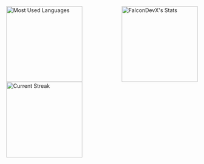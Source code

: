 <div style="display: flex; justify-content: space-between; align-items: center;">
  <img src="https://github-readme-stats.vercel.app/api/top-langs/?username=FalconDevX&theme=tokyonight&show_icons=true&hide_border=true&layout=compact" alt="Most Used Languages" style="height: 200px;"/>
  <img src="https://github-readme-stats.vercel.app/api?username=FalconDevX&theme=tokyonight&show_icons=true&hide_border=true&count_private=true" alt="FalconDevX's Stats" style="height: 200px;"/> 
</div>

<div style="display: flex; justify-content: space-between; align-items: center; min-width: 800px;">
  <img src="https://github-readme-streak-stats.herokuapp.com/?user=FalconDevX&theme=tokyonight&hide_border=true" alt="Current Streak" style="height: 200px;"/>
  
  <div style="display: flex; flex-direction: column; gap: 10px;">
    <img src="https://skillicons.dev/icons?i=dotnet,cpp,c,python&theme=dark" style="height: 40px;"/>
    <img src="https://skillicons.dev/icons?i=js,react,html,css&theme=dark" style="height: 40px;"/>
  </div>
</div>

